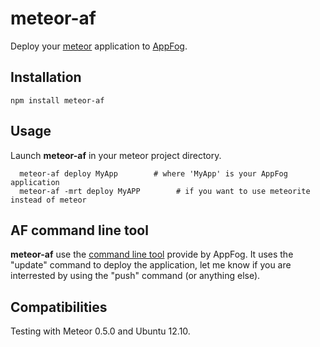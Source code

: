 # meteor-af

Deploy your [meteor](http://meteor.com/) application to [AppFog](http://www.appfog.com).

## Installation

```
npm install meteor-af 
```

## Usage

Launch **meteor-af** in your meteor project directory.
```
  meteor-af deploy MyApp        # where 'MyApp' is your AppFog application
  meteor-af -mrt deploy MyAPP        # if you want to use meteorite instead of meteor   
```

## AF command line tool

**meteor-af** use the [command line tool](https://github.com/appfog/af) provide by AppFog. It uses the "update" command to deploy the application, let me know if you are interrested by using the "push" command (or anything else).

## Compatibilities

Testing with Meteor 0.5.0 and Ubuntu 12.10.

